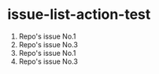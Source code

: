 # issue-list-action-test

<!--START_SECTION:activity-->
1. Repo's issue No.1
2. Repo's issue No.3
1. Repo's issue No.1
2. Repo's issue No.3
